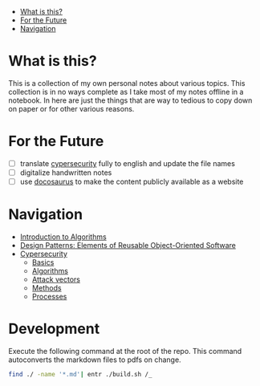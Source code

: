 <!--toc:start-->

- [What is this?](#what-is-this)
- [For the Future](#for-the-future)
- [Navigation](#navigation)
<!--toc:end-->

# What is this?

This is a collection of my own personal notes about various topics.
This collection is in no ways complete as I take most of my notes offline in a notebook.
In here are just the things that are way to tedious to copy down on paper or for other various reasons.

# For the Future

- [ ] translate [cypersecurity](./cypersecurity/) fully to english and update the file names
- [ ] digitalize handwritten notes
- [ ] use [docosaurus](https://github.com/facebook/docusaurus) to make the content publicly available as a website

# Navigation

- [Introduction to Algorithms](./programming/Introduction_to_Algorithms/notes.md)
- [Design Patterns: Elements of Reusable Object-Oriented Software](./programming/Design_Patterns_Elements_of_Reusable_Object_Oriented/Design_Patterns_Elements_of_Reusable_Object_Oriented.md)
- [Cypersecurity](./cypersecurity)
  - [Basics](./cypersecurity/Grundlagen/)
  - [Algorithms](./cypersecurity/Algorithmen/)
  - [Attack vectors](./cypersecurity/Angriffsvektoren/)
  - [Methods](./cypersecurity/Methoden/)
  - [Processes](./cypersecurity/Prozesse/)

# Development

Execute the following command at the root of the repo.
This command autoconverts the markdown files to pdfs on change.

```sh
find ./ -name '*.md'| entr ./build.sh /_
```
